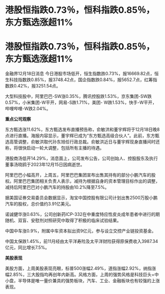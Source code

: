 # 港股恒指跌0.73％，恒科指跌0.85％，东方甄选涨超11%

# 港股恒指跌0.73％，恒科指跌0.85％，东方甄选涨超11%

金融界12月18日消息
今日港股市场低开，恒生指数跌0.73%，报16669.82点，恒生科技指数跌0.85%，报3748.42点，国企指数跌0.84%，报5652.7点，红筹指数跌0.42%，报3251.54点。

大型科技股中，阿里巴巴-SW涨0.35%，腾讯控股跌1.53%，京东集团-SW跌0.57%，小米集团-W平开，网易-S跌1.71%，美团-
W跌1.53%，快手-W平开，哔哩哔哩-W跌2.04%。

**重点公司观察**

东方甄选涨11.62%，东方甄选发布直播预告称，俞敏洪和董宇辉将于12月18日晚8点进行直播。海报内容显示，董宇辉已成为“东方甄选高级合伙人”。此前，东方甄选高管调整，俞敏洪取代孙东旭任行政总裁。俞敏洪近日与董宇辉现身直播间时还称，将很快启动一轮大调整，包括所有主播的待遇。

港股商汤低开14.29%，消息面上，公司发布公告，公司创始人、控股股东及执行董事汤晓鸥于2023年12月15日因病逝世。

阿里巴巴小幅高开，上周五，阿里巴巴集团宣布出售其持有的部分小鹏汽车的股权。阿里巴巴集团相关负责人表示，减持为根据自身的资本管理目标作出的调整，减持后阿里巴巴对小鹏汽车的持股由10.2%降至7.5%。

据美国证券交易委员会数据显示，淘宝中国控股有限公司计划出售2500万股小鹏汽车的股权，总价值约3.91亿美元。

诺诚健华涨0.63%，公司创新药ICP-332在中重度特应性皮炎成年患者中进行的期随机、双盲、安慰剂对照研究中取得了积极的临床试验结果。

中国中车涨0.9%，附属中车资本拟出资9亿元，参与设立交控产业链投资基金。

中国太保跌1.45%，前11月经由太平洋寿险及太平洋财险获得原保费收入3987.34亿元，同比增长7.5%。

**美股表现**

美股方面，上周美股表现亮眼，标普500涨幅2.49%，道指涨幅2.92%，纳指涨幅2.85%，三大股指均再创年内新高。风格方面，上周的强势风格是科技巨头+中小盘，半导体是唯一量价兼具的强势板块，汽车、工业、金融板块也有较强的上涨表现。

